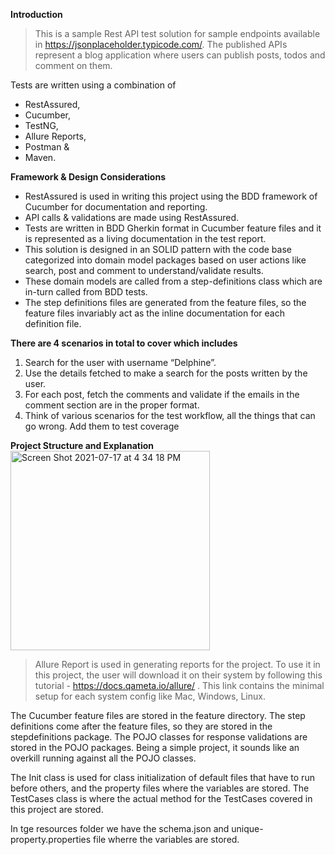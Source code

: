 **Introduction**

>This is a sample Rest API test solution for sample endpoints available in https://jsonplaceholder.typicode.com/. The published APIs represent a blog application where users can publish posts, todos and comment on them.

Tests are written using a combination of 
- RestAssured, 
- Cucumber, 
- TestNG, 
- Allure Reports, 
- Postman & 
- Maven.

**Framework & Design Considerations**
- RestAssured is used in writing this project using the BDD framework of Cucumber for documentation and reporting.
- API calls & validations are made using RestAssured.
- Tests are written in BDD Gherkin format in Cucumber feature files and it is represented as a living documentation in the test report.
- This solution is designed in an SOLID pattern with the code base categorized into domain model packages based on user actions like search, post and comment to understand/validate results.
- These domain models are called from a step-definitions class which are in-turn called from BDD tests. 
- The step definitions files are generated from the feature files, so the feature files invariably act as the inline documentation for each definition file.

**There are 4 scenarios in total to cover which includes**
1. Search for the user with username “Delphine”.
2. Use the details fetched to make a search for the posts written by the user.
3. For each post, fetch the comments and validate if the emails in the comment section are in the proper format.
4. Think of various scenarios for the test workflow, all the things that can go wrong. Add them to test coverage
 

**Project Structure and Explanation**
<img width="319" alt="Screen Shot 2021-07-17 at 4 34 18 PM" src="https://user-images.githubusercontent.com/1056293/126043898-20b78607-a1e5-4a6e-8529-6954738c95e6.png">

>Allure Report is used in generating reports for the project. To use it in this project, the user will download it on their system by following this tutorial - https://docs.qameta.io/allure/ . This link contains the minimal setup for each system config like Mac, Windows, Linux. 

The Cucumber feature files are stored in the feature directory. The step definitions come after the feature files, so they are stored in the stepdefinitions package. The POJO classes for response validations are stored in the POJO packages. Being a simple project, it sounds like an overkill running against all the POJO classes. 

The Init class is used for class initialization of default files that have  to run before others, and the property files where the variables are stored. The TestCases class is where the actual method for the TestCases covered  in this project are stored.

In tge resources folder we have the schema.json and unique-property.properties file wherre the variables are stored.
